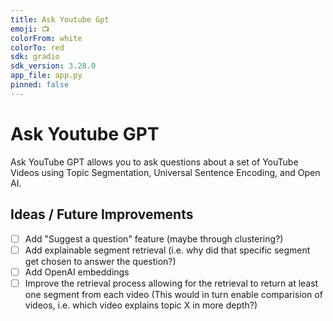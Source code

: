 ```yaml
---
title: Ask Youtube Gpt
emoji: 📺
colorFrom: white
colorTo: red
sdk: gradio
sdk_version: 3.28.0
app_file: app.py
pinned: false
---
```


# Ask Youtube GPT

Ask YouTube GPT allows you to ask questions about a set of YouTube Videos using Topic Segmentation, Universal Sentence Encoding, and Open AI.

## Ideas / Future Improvements

- [ ] Add "Suggest a question" feature (maybe through clustering?)
- [ ] Add explainable segment retrieval (i.e. why did that specific segment get chosen to answer the question?)
- [ ] Add OpenAI embeddings
- [ ] Improve the retrieval process allowing for the retrieval to return at least one segment from each video (This would in turn enable comparision of videos, i.e. which video explains topic X in more depth?)